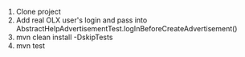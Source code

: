 1. Clone project
2. Add real OLX user's login and pass into AbstractHelpAdvertisementTest.logInBeforeCreateAdvertisement()
3. mvn clean install -DskipTests
4. mvn test

